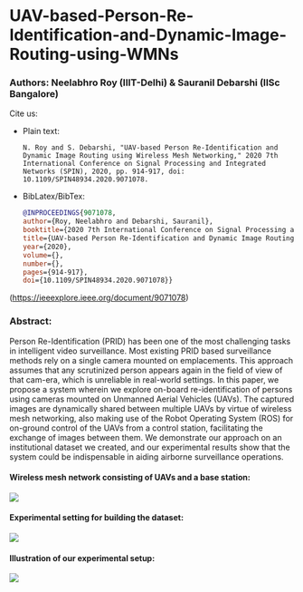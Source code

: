 # UAV-based-Person-Re-Identification-and-Dynamic-Image-Routing-using-WMNs
### Authors: Neelabhro Roy (IIIT-Delhi) & Sauranil Debarshi (IISc Bangalore)

Cite us:

- Plain text:

    ```text
  N. Roy and S. Debarshi, "UAV-based Person Re-Identification and Dynamic Image Routing using Wireless Mesh Networking," 2020 7th International Conference on Signal Processing and Integrated Networks (SPIN), 2020, pp. 914-917, doi: 10.1109/SPIN48934.2020.9071078.
    ```

- BibLatex/BibTex:

    ```bibtex
  @INPROCEEDINGS{9071078,
  author={Roy, Neelabhro and Debarshi, Sauranil},
  booktitle={2020 7th International Conference on Signal Processing and Integrated Networks (SPIN)}, 
  title={UAV-based Person Re-Identification and Dynamic Image Routing using Wireless Mesh Networking}, 
  year={2020},
  volume={},
  number={},
  pages={914-917},
  doi={10.1109/SPIN48934.2020.9071078}}
  
  ```
(https://ieeexplore.ieee.org/document/9071078)

### Abstract:
Person Re-Identification (PRID) has been one of the most challenging tasks in intelligent video surveillance. Most existing PRID based surveillance methods rely on a single camera mounted on emplacements. This approach assumes that any scrutinized person appears again in the field of view of that cam-era, which is unreliable in real-world settings. In this paper, we propose a system wherein we explore on-board re-identification of persons using cameras mounted on Unmanned Aerial Vehicles (UAVs). The captured images are dynamically shared between multiple UAVs by virtue of wireless mesh networking, also making use of the Robot Operating System (ROS) for on-ground control of the UAVs from a control station, facilitating the exchange of images between them. We demonstrate our approach on an institutional dataset we created, and our experimental results show that the system could be indispensable in aiding airborne surveillance operations.

#### Wireless mesh network consisting of UAVs and a base station:
![](Images/fig1.png)

#### Experimental setting for building the dataset:
![](Images/subjects.png)

#### Illustration of our experimental setup:
![](Images/stages.png)
